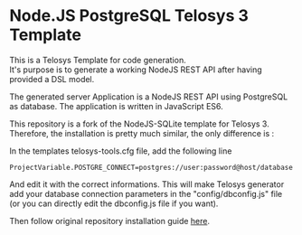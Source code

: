 # Node.JS PostgreSQL Telosys 3 Template  

This is a Telosys Template for code generation.  
It's purpose is to generate a working NodeJS REST API after having provided a DSL model.  
  
The generated server Application is a NodeJS REST API using PostgreSQL as database. The application is written in JavaScript ES6.  

This repository is a fork of the NodeJS-SQLite template for Telosys 3.  
Therefore, the installation is pretty much similar, the only difference is :   

In the templates telosys-tools.cfg file, add the following line  
```
ProjectVariable.POSTGRE_CONNECT=postgres://user:password@host/database
```  
And edit it with the correct informations. This will make Telosys generator add your database connection parameters in the "config/dbconfig.js" file (or you can directly edit the dbconfig.js file if you want).

Then follow original repository installation guide [here](https://github.com/telosys-templates-v3/javascript-web-rest-nodejs-express/wiki).
